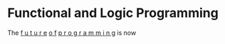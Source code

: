 <h1>Functional and Logic Programming</h1>

<p>The <u>f u t u r e</u> <u>o f</u> <u>p r o g r a m m i n g</u> is now</p>
